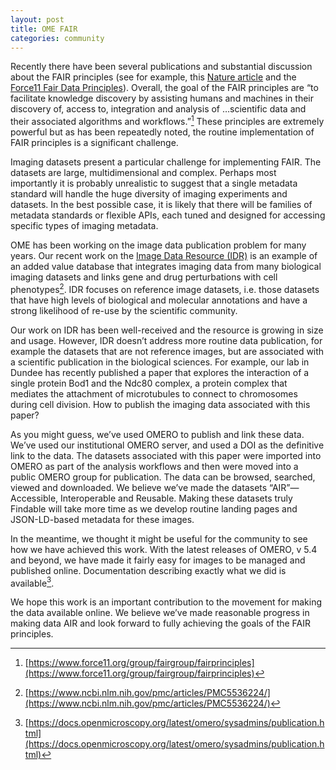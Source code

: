 ```yaml
---
layout: post
title: OME FAIR
categories: community
---
```


Recently there have been several publications and substantial discussion about
the FAIR principles (see for example, this
[Nature article](https://www.nature.com/articles/sdata201618) and the
[Force11 Fair Data Principles](https://www.force11.org/group/fairgroup/fairprinciples)).
Overall, the goal of the FAIR principles are “to facilitate knowledge
discovery by assisting humans and machines in their discovery of, access to,
integration and analysis of …scientific data and their associated algorithms
and workflows.”[^1]  These principles are extremely powerful but as has been
repeatedly noted, the routine implementation of FAIR principles is a
significant challenge.
 
Imaging datasets present a particular challenge for implementing FAIR. The
datasets are large, multidimensional and complex. Perhaps most importantly it
is probably unrealistic to suggest that a single metadata standard will handle
the huge diversity of imaging experiments and datasets. In the best possible
case, it is likely that there will be families of metadata standards or
flexible APIs, each tuned and designed for accessing specific types of imaging
metadata.
 
OME has been working on the image data publication problem for many years.
Our recent work on the [Image Data Resource (IDR)](https://idr.openmicroscopy.org/) is an example of an added
value database that integrates imaging data from many biological imaging
datasets and links gene and drug perturbations with cell phenotypes[^2]. IDR
focuses on reference image datasets, i.e. those datasets that have high levels
of biological and molecular annotations and have a strong likelihood of re-use
by the scientific community.
 
Our work on IDR has been well-received and the resource is growing in size and
usage.  However, IDR doesn’t address more routine data publication, for
example the datasets that are not reference images, but are associated with a
scientific publication in the biological sciences. For example, our lab in
Dundee has recently published a paper that explores the interaction of a
single protein Bod1 and the Ndc80 complex, a protein complex that mediates the
attachment of microtubules to connect to chromosomes during cell division. How
to publish the imaging data associated with this paper?
 
As you might guess, we’ve used OMERO to publish and link these data.  We’ve
used our institutional OMERO server, and used a DOI as the definitive link to
the data.  The datasets associated with this paper were imported into OMERO as
part of the analysis workflows and then were moved into a public OMERO group
for publication. The data can be browsed, searched, viewed and downloaded. We
believe we’ve made the datasets “AIR”—Accessible, Interoperable and Reusable.
Making these datasets truly Findable will take more time as we develop routine
landing pages and JSON-LD-based metadata for these images.
 
In the meantime, we thought it might be useful for the community to see how we
have achieved this work. With the latest releases of OMERO, v 5.4 and beyond,
we have made it fairly easy for images to be managed and published online.
Documentation describing exactly what we did is available[^3].
 
We hope this work is an important contribution to the movement for making the
data available online. We believe we’ve made reasonable progress in making
data AIR and look forward to fully achieving the goals of the FAIR principles.

[^1]: [https://www.force11.org/group/fairgroup/fairprinciples](https://www.force11.org/group/fairgroup/fairprinciples)
[^2]: [https://www.ncbi.nlm.nih.gov/pmc/articles/PMC5536224/](https://www.ncbi.nlm.nih.gov/pmc/articles/PMC5536224/)
[^3]: [https://docs.openmicroscopy.org/latest/omero/sysadmins/publication.html](https://docs.openmicroscopy.org/latest/omero/sysadmins/publication.html)
